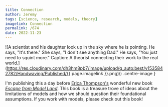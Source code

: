 ```yaml
---
title: Connection
author: Jeremy
tags: [science, research, models, theory]
imagelink: Connection
permalink: /674
date: 2022-11-23
---
```


![A scientist and his daughter look up in the sky where he is pointing. He says, "It's there." She says, "I don't see anything Dad." He says, "You just need to squint more." Caption: A theorist connecting their work to the real world.](https://res.cloudinary.com/dh3hm8pb7/image/upload/q_auto:best/v1535842782/Handwaving/Published/{{ page.imagelink }}.png){: .centre-image }

I'm publishing this a day before [Erica Thompson's](http://www.ericathompson.co.uk/) wonderful new book [*Escape from Model Land*](http://www.ericathompson.co.uk/books/). This book is a treasure trove of ideas about the limitations of models and how we should question their foundational assumptions. If you work with models, please check out this book!
